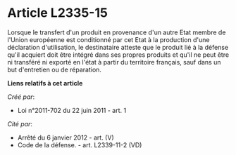 # Article L2335-15

Lorsque le transfert d'un produit en provenance d'un autre Etat membre de l'Union européenne est conditionné par cet Etat à
la production d'une déclaration d'utilisation, le destinataire atteste que le produit lié à la défense qu'il acquiert doit
être intégré dans ses propres produits et qu'il ne peut être ni transféré ni exporté en l'état à partir du territoire
français, sauf dans un but d'entretien ou de réparation.

**Liens relatifs à cet article**

_Créé par_:

  - Loi n°2011-702 du 22 juin 2011 - art. 1

_Cité par_:

  - Arrêté du 6 janvier 2012 - art. (V)
  - Code de la défense. - art. L2339-11-2 (VD)
